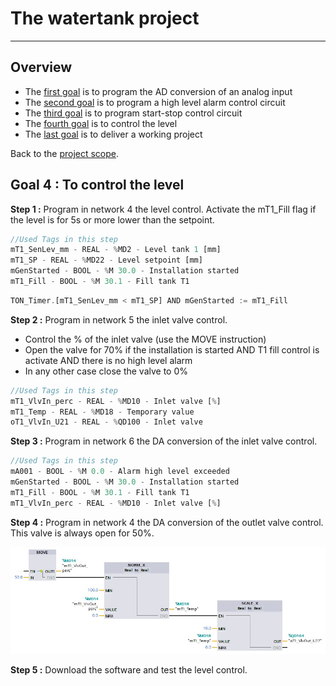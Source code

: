 # The watertank project
_____________________________________
## Overview
-   The [first goal](Ex07/Subchapter04_01.md) is to program the AD conversion of an analog input
-   The [second goal](Ex07/Subchapter04_02.md) is to program a high level alarm control circuit
-   The [third goal](Ex07/Subchapter04_03.md) is to program start-stop control circuit
-   The [fourth goal](Ex07/Subchapter04_04.md) is to control the level
-   The [last goal](Ex07/Subchapter04_05.md) is to deliver a working project

Back to the [project scope](Ex07/Subchapter04.md).

## Goal 4 : To control the level
**Step 1 :** Program in network 4 the level control. Activate the mT1_Fill flag if the level is for 5s or more lower than the setpoint.

```javascript
//Used Tags in this step
mT1_SenLev_mm - REAL - %MD2 - Level tank 1 [mm]
mT1_SP - REAL - %MD22 - Level setpoint [mm]
mGenStarted - BOOL - %M 30.0 - Installation started
mT1_Fill - BOOL - %M 30.1 - Fill tank T1
```

```javascript
TON_Timer.[mT1_SenLev_mm < mT1_SP] AND mGenStarted := mT1_Fill

```

**Step 2 :** Program in network 5 the inlet valve control.
- Control the % of the inlet valve (use the MOVE instruction)
- Open the valve for 70% if the installation is started AND T1 fill control is activate AND there is no high level alarm
- In any other case close the valve to 0%

```javascript
//Used Tags in this step
mT1_VlvIn_perc - REAL - %MD10 - Inlet valve [%]
mT1_Temp - REAL - %MD18 - Temporary value
oT1_VlvIn_U21 - REAL - %QD100 - Inlet valve
```

**Step 3 :** Program in network 6 the DA conversion of the inlet valve control.

```javascript
//Used Tags in this step
mA001 - BOOL - %M 0.0 - Alarm high level exceeded
mGenStarted - BOOL - %M 30.0 - Installation started
mT1_Fill - BOOL - %M 30.1 - Fill tank T1
mT1_VlvIn_perc - REAL - %MD10 - Inlet valve [%]
```

**Step 4 :** Program in network 4 the DA conversion of the outlet valve control. This valve is always open for 50%.

![DA Conversion outlet valve](../Ex07/Images/conversion_outlet.jpg)

**Step 5 :** Download the software and test the level control.
